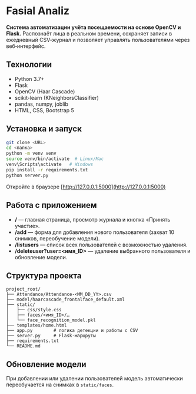 # Fasial Analiz

**Система автоматизации учёта посещаемости на основе OpenCV и Flask.** Распознаёт лица в реальном времени, сохраняет записи в ежедневный CSV‑журнал и позволяет управлять пользователями через веб‑интерфейс.

## Технологии

* Python 3.7+
* Flask
* OpenCV (Haar Cascade)
* scikit-learn (KNeighborsClassifier)
* pandas, numpy, joblib
* HTML, CSS, Bootstrap 5

## Установка и запуск

```bash
git clone <URL>
cd <папка>
python -m venv venv
source venv/bin/activate  # Linux/Mac
venv\Scripts\activate   # Windows
pip install -r requirements.txt
python server.py
```

Откройте в браузере [http://127.0.0.1:5000](http://127.0.0.1:5000)

## Работа с приложением

* **/** — главная страница, просмотр журнала и кнопка «Принять участие».
* **/add** — форма для добавления нового пользователя (захват 10 снимков, переобучение модели).
* **/listusers** — список всех пользователей с возможностью удаления.
* **/deleteuser?user=<имя\_ID>** — удаление выбранного пользователя и обновление модели.

## Структура проекта

```
project_root/
├── Attendance/Attendance-<MM_DD_YY>.csv
├── model/haarcascade_frontalface_default.xml
├── static/
│   ├── css/style.css
│   ├── faces/<имя_ID>/…
│   └── face_recognition_model.pkl
├── templates/home.html
├── app.py        # логика детекции и работы с CSV
├── server.py     # Flask‑маршруты
├── requirements.txt
└── README.md
```

## Обновление модели

При добавлении или удалении пользователей модель автоматически переобучается на снимках в `static/faces`.
